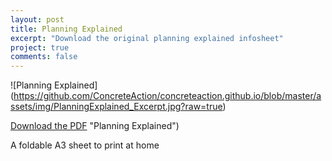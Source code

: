 ```yaml
---
layout: post
title: Planning Explained
excerpt: "Download the original planning explained infosheet"
project: true
comments: false
---
```


![Planning Explained] (https://github.com/ConcreteAction/concreteaction.github.io/blob/master/assets/img/PlanningExplained_Excerpt.jpg?raw=true)

[Download the PDF](https://github.com/ConcreteAction/concreteaction.github.io/blob/master/assets/img/PlanningExplained.pdf?raw=true) "Planning Explained") 

A foldable A3 sheet to print at home
